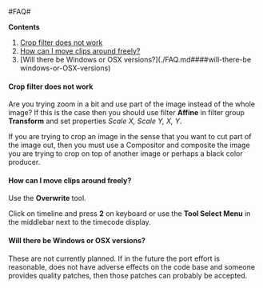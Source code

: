#FAQ#

**Contents**

  1. [Crop filter does not work](./FAQ.md####crop-filter-does-not-work)
  2. [How can I move clips around freely?](./FAQ.md####how-can-i-move-clips-around-freely)
  3. [Will there be Windows or OSX versions?](./FAQ.md####will-there-be windows-or-OSX-versions)
  
#### Crop filter does not work

Are you trying zoom in a bit and use part of the image instead of the whole image?
If this is the case then you should use filter **Affine** in filter group **Transform** and set properties *Scale X, Scale Y, X, Y*.

If you are trying to crop an image in the sense that you want to cut part of the image out, then you must use a Compositor and composite the image you are trying to crop on top of another image or perhaps a black color producer.


#### How can I move clips around freely?

Use the **Overwrite** tool.

Click on timeline and press **2** on keyboard or use the **Tool Select Menu** in the middlebar next to the timecode display.

#### Will there be Windows or OSX versions?

These are not currently planned. If in the future the port effort is reasonable, does not have adverse effects on the code base and someone provides quality patches, then those patches can probably be accepted.
